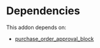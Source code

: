 # Dependencies

This addon depends on:

- [purchase_order_approval_block](../../../../odoo-bringout-oca-purchase-workflow-purchase_order_approval_block)
